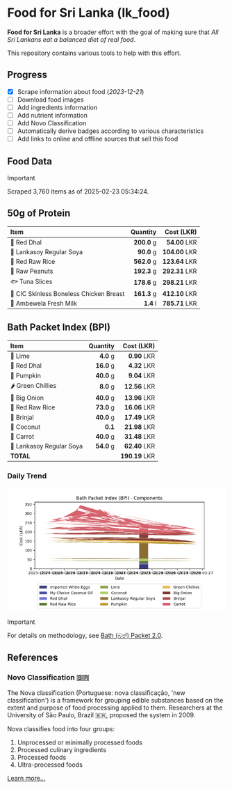 # Food for Sri Lanka (lk_food)

**Food for Sri Lanka** is a broader effort with the goal of making sure that *All Sri Lankans eat a balanced diet of real food*.

This repository contains various tools to help with this effort.

## Progress

* [X] Scrape information about food (*2023-12-21*)
* [ ] Download food images
* [ ] Add ingredients information
* [ ] Add nutrient information
* [ ] Add Novo Classification
* [ ] Automatically derive badges according to various characteristics
* [ ] Add links to online and offline sources that sell this food

## Food Data

> [!IMPORTANT]
> Scraped 3,760 items as of 2025-02-23 05:34:24.

## 50g of Protein

<div id="table_protein">

Item | Quantity | Cost (LKR)
:--- | ---: | ---:
🍲 Red Dhal | **200.0** g | **54.00** LKR
🍲 Lankasoy Regular Soya | **90.0** g | **104.00** LKR
🍚 Red Raw Rice | **562.0** g | **123.64** LKR
🥜 Raw Peanuts | **192.3** g | **292.31** LKR
🐟 Tuna Slices | **178.6** g | **298.21** LKR
🍗 CIC Skinless Boneless Chicken Breast | **161.3** g | **412.10** LKR
🥛 Ambewela Fresh Milk | **1.4** l | **785.71** LKR

</div>

## Bath Packet Index (BPI)

<div id="table_bp">

Item | Quantity | Cost (LKR)
:--- | ---: | ---:
🍋 Lime | **4.0** g | **0.90** LKR
🍲 Red Dhal | **16.0** g | **4.32** LKR
🎃 Pumpkin | **40.0** g | **9.04** LKR
🌶️ Green Chillies | **8.0** g | **12.56** LKR
🧅 Big Onion | **40.0** g | **13.96** LKR
🍚 Red Raw Rice | **73.0** g | **16.06** LKR
🍆 Brinjal | **40.0** g | **17.49** LKR
🥥 Coconut | **0.1**  | **21.98** LKR
🥕 Carrot | **40.0** g | **31.48** LKR
🍲 Lankasoy Regular Soya | **54.0** g | **62.40** LKR
**TOTAL** |   | **190.19** LKR

</div>

### Daily Trend

![BPI](images/bpi.png)

> [!IMPORTANT]
> For details on methodology, see [Bath (බත්) Packet 2.0](https://medium.com/on-economics/bath-%E0%B6%B6%E0%B6%AD%E0%B7%8A-packet-2-0-f3e999c54bf5).

## References

### Novo Classification 🇧🇷

The Nova classification (Portuguese: nova classificação, 'new classification') is a framework for grouping edible substances based on the extent and purpose of food processing applied to them. Researchers at the University of São Paulo, Brazil 🇧🇷, proposed the system in 2009.

Nova classifies food into four groups:

1. Unprocessed or minimally processed foods
2. Processed culinary ingredients
3. Processed foods
4. Ultra-processed foods

[Learn more...](https://en.wikipedia.org/wiki/Nova_classification)
